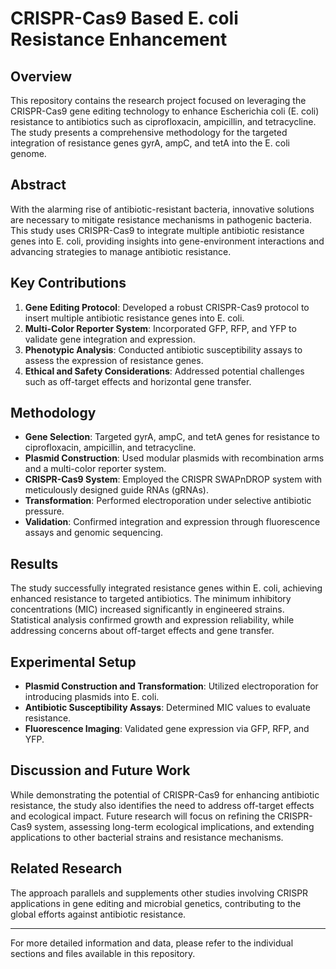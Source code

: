 
# CRISPR-Cas9 Based E. coli Resistance Enhancement

## Overview

This repository contains the research project focused on leveraging the CRISPR-Cas9 gene editing technology to enhance Escherichia coli (E. coli) resistance to antibiotics such as ciprofloxacin, ampicillin, and tetracycline. The study presents a comprehensive methodology for the targeted integration of resistance genes gyrA, ampC, and tetA into the E. coli genome.

## Abstract

With the alarming rise of antibiotic-resistant bacteria, innovative solutions are necessary to mitigate resistance mechanisms in pathogenic bacteria. This study uses CRISPR-Cas9 to integrate multiple antibiotic resistance genes into E. coli, providing insights into gene-environment interactions and advancing strategies to manage antibiotic resistance.

## Key Contributions

1. **Gene Editing Protocol**: Developed a robust CRISPR-Cas9 protocol to insert multiple antibiotic resistance genes into E. coli.
2. **Multi-Color Reporter System**: Incorporated GFP, RFP, and YFP to validate gene integration and expression.
3. **Phenotypic Analysis**: Conducted antibiotic susceptibility assays to assess the expression of resistance genes.
4. **Ethical and Safety Considerations**: Addressed potential challenges such as off-target effects and horizontal gene transfer.

## Methodology

- **Gene Selection**: Targeted gyrA, ampC, and tetA genes for resistance to ciprofloxacin, ampicillin, and tetracycline.
- **Plasmid Construction**: Used modular plasmids with recombination arms and a multi-color reporter system.
- **CRISPR-Cas9 System**: Employed the CRISPR SWAPnDROP system with meticulously designed guide RNAs (gRNAs).
- **Transformation**: Performed electroporation under selective antibiotic pressure.
- **Validation**: Confirmed integration and expression through fluorescence assays and genomic sequencing.

## Results

The study successfully integrated resistance genes within E. coli, achieving enhanced resistance to targeted antibiotics. The minimum inhibitory concentrations (MIC) increased significantly in engineered strains. Statistical analysis confirmed growth and expression reliability, while addressing concerns about off-target effects and gene transfer.

## Experimental Setup

- **Plasmid Construction and Transformation**: Utilized electroporation for introducing plasmids into E. coli.
- **Antibiotic Susceptibility Assays**: Determined MIC values to evaluate resistance.
- **Fluorescence Imaging**: Validated gene expression via GFP, RFP, and YFP.

## Discussion and Future Work

While demonstrating the potential of CRISPR-Cas9 for enhancing antibiotic resistance, the study also identifies the need to address off-target effects and ecological impact. Future research will focus on refining the CRISPR-Cas9 system, assessing long-term ecological implications, and extending applications to other bacterial strains and resistance mechanisms.

## Related Research

The approach parallels and supplements other studies involving CRISPR applications in gene editing and microbial genetics, contributing to the global efforts against antibiotic resistance.

---

For more detailed information and data, please refer to the individual sections and files available in this repository.

```
